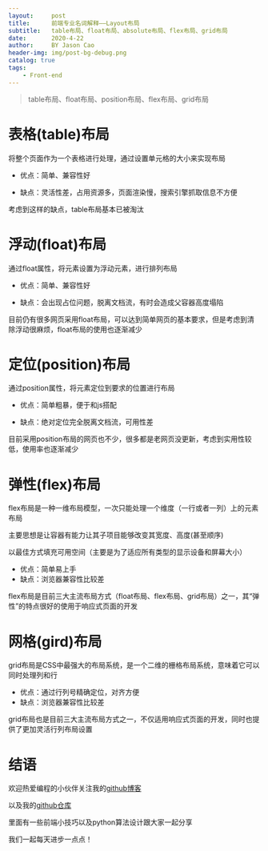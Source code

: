 ```yaml
---
layout:     post
title:      前端专业名词解释——Layout布局
subtitle:   table布局、float布局、absolute布局、flex布局、grid布局
date:       2020-4-22
author:     BY Jason Cao
header-img: img/post-bg-debug.png
catalog: true
tags:
    - Front-end
---
```


> table布局、float布局、position布局、flex布局、grid布局

# 表格(table)布局
将整个页面作为一个表格进行处理，通过设置单元格的大小来实现布局

- 优点：简单、兼容性好

- 缺点：灵活性差，占用资源多，页面渲染慢，搜索引擎抓取信息不方便

考虑到这样的缺点，table布局基本已被淘汰

# 浮动(float)布局
通过float属性，将元素设置为浮动元素，进行排列布局

- 优点：简单、兼容性好

- 缺点：会出现占位问题，脱离文档流，有时会造成父容器高度塌陷

目前仍有很多网页采用float布局，可以达到简单网页的基本要求，但是考虑到清除浮动很麻烦，float布局的使用也逐渐减少

# 定位(position)布局
通过position属性，将元素定位到要求的位置进行布局

- 优点：简单粗暴，便于和js搭配

- 缺点：绝对定位完全脱离文档流，可用性差

目前采用position布局的网页也不少，很多都是老网页没更新，考虑到实用性较低，使用率也逐渐减少

# 弹性(flex)布局
flex布局是一种一维布局模型，一次只能处理一个维度（一行或者一列）上的元素布局

主要思想是让容器有能力让其子项目能够改变其宽度、高度(甚至顺序)

以最佳方式填充可用空间（主要是为了适应所有类型的显示设备和屏幕大小）

- 优点：简单易上手
- 缺点：浏览器兼容性比较差

flex布局是目前三大主流布局方式（float布局、flex布局、grid布局）之一，其“弹性”的特点很好的使用于响应式页面的开发

# 网格(gird)布局
grid布局是CSS中最强大的布局系统，是一个二维的栅格布局系统，意味着它可以同时处理列和行

- 优点：通过行列号精确定位，对齐方便
- 缺点：浏览器兼容性比较差

grid布局也是目前三大主流布局方式之一，不仅适用响应式页面的开发，同时也提供了更加灵活行列布局设置

# 结语

欢迎热爱编程的小伙伴关注我的[github博客](https://jasoncaocjx.github.io/ "github博客")

以及我的[github仓库](https://github.com/JasonCaoCJX "github仓库")

里面有一些前端小技巧以及python算法设计跟大家一起分享

我们一起每天进步一点点！

